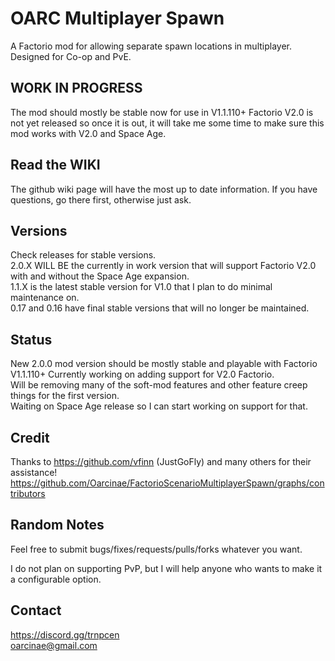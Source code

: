 # OARC Multiplayer Spawn
A Factorio mod for allowing separate spawn locations in multiplayer. Designed for Co-op and PvE. 

## WORK IN PROGRESS
The mod should mostly be stable now for use in V1.1.110+
Factorio V2.0 is not yet released so once it is out, it will take me some time to make sure this mod works with V2.0 and Space Age.

## Read the WIKI
The github wiki page will have the most up to date information. If you have questions, go there first, otherwise just ask.

## Versions
Check releases for stable versions.  
2.0.X WILL BE the currently in work version that will support Factorio V2.0 with and without the Space Age expansion.  
1.1.X is the latest stable version for V1.0 that I plan to do minimal maintenance on.  
0.17 and 0.16 have final stable versions that will no longer be maintained.  

## Status
New 2.0.0 mod version should be mostly stable and playable with Factorio V1.1.110+
Currently working on adding support for V2.0 Factorio.  
Will be removing many of the soft-mod features and other feature creep things for the first version.  
Waiting on Space Age release so I can start working on support for that.  

## Credit
Thanks to https://github.com/vfinn (JustGoFly) and many others for their assistance!  
https://github.com/Oarcinae/FactorioScenarioMultiplayerSpawn/graphs/contributors

## Random Notes
Feel free to submit bugs/fixes/requests/pulls/forks whatever you want.

I do not plan on supporting PvP, but I will help anyone who wants to make it a configurable option.

## Contact
https://discord.gg/trnpcen  
oarcinae@gmail.com
